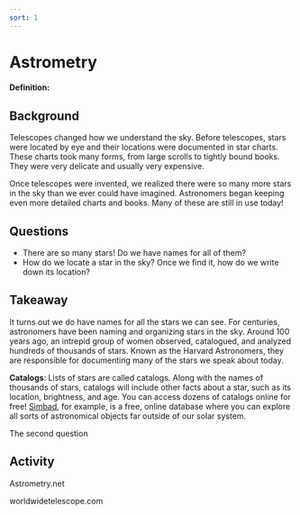 ```yaml
---
sort: 1
---
```


# Astrometry

#### Definition:

## Background

Telescopes changed how we understand the sky. Before telescopes, stars were located by eye and their locations were documented in star charts. These charts took many forms, from large scrolls to tightly bound books. They were very delicate and usually very expensive.

Once telescopes were invented, we realized there were so many more stars in the sky than we ever could have imagined. Astronomers began keeping even more detailed charts and books. Many of these are still in use today!

## Questions

- There are so many stars! Do we have names for all of them?
- How do we locate a star in the sky? Once we find it, how do we write down its location?

## Takeaway

It turns out we do have names for all the stars we can see. For centuries, astronomers have been naming and organizing stars in the sky. Around 100 years ago, an intrepid group of women observed, catalogued, and analyzed hundreds of thousands of stars. Known as the Harvard Astronomers, they are responsible for documenting many of the stars we speak about today.

**Catalogs**: Lists of stars are called catalogs. Along with the names of thousands of stars, catalogs will include other facts about a star, such as its location, brightness, and age. You can access dozens of catalogs online for free! [Simbad](http://simbad.u-strasbg.fr/simbad/sim-basicIdent=m33&submit=SIMBAD+search), for example, is a free, online database where you can explore all sorts of astronomical objects far outside of our solar system.

The second question 

## Activity

Astrometry.net

worldwidetelescope.com





